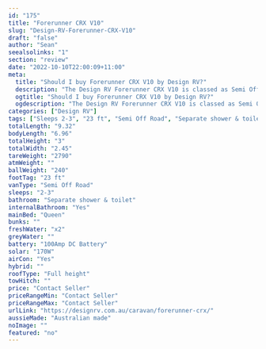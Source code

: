 ```yaml
---
id: "175"
title: "Forerunner CRX V10"
slug: "Design-RV-Forerunner-CRX-V10"
draft: "false"
author: "Sean"
seealsolinks: "1"
section: "review"
date: "2022-10-10T22:00:09+11:00"
meta:
  title: "Should I buy Forerunner CRX V10 by Design RV?"
  description: "The Design RV Forerunner CRX V10 is classed as Semi Off Road, and sleeps 2-3 people. It is Australian made and comes in at 23 ft. It generally has Separate shower & toilet."
  ogtitle: "Should I buy Forerunner CRX V10 by Design RV?"
  ogdescription: "The Design RV Forerunner CRX V10 is classed as Semi Off Road, and sleeps 2-3 people. It is Australian made and comes in at 23 ft. It generally has Separate shower & toilet."
categories: ["Design RV"]
tags: ["Sleeps 2-3", "23 ft", "Semi Off Road", "Separate shower & toilet", "Full height", "Price Unknown"]
totalLength: "9.32"
bodyLength: "6.96"
totalHeight: "3"
totalWidth: "2.45"
tareWeight: "2790"
atmWeight: ""
ballWeight: "240"
footTag: "23 ft"
vanType: "Semi Off Road"
sleeps: "2-3"
bathroom: "Separate shower & toilet"
internalBathroom: "Yes"
mainBed: "Queen"
bunks: ""
freshWater: "x2"
greyWater: ""
battery: "100Amp DC Battery"
solar: "170W"
airCon: "Yes"
hybrid: ""
roofType: "Full height"
towHitch: ""
price: "Contact Seller"
priceRangeMin: "Contact Seller"
priceRangeMax: "Contact Seller"
urlLink: "https://designrv.com.au/caravan/forerunner-crx/"
aussieMade: "Australian made"
noImage: ""
featured: "no"
---
```

